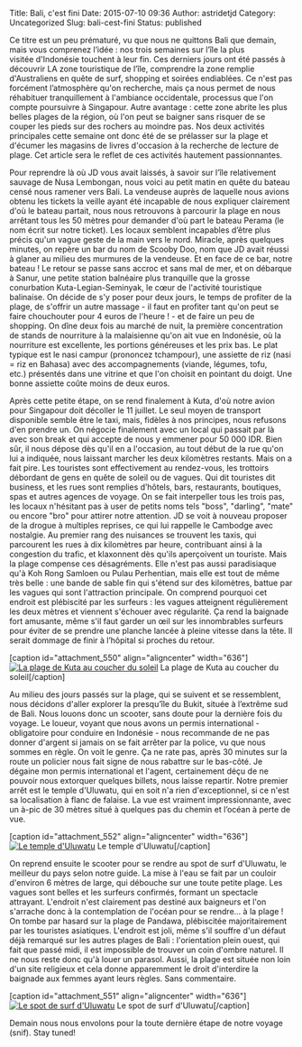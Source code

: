 Title: Bali, c'est fini
Date: 2015-07-10 09:36
Author: astridetjd
Category: Uncategorized
Slug: bali-cest-fini
Status: published

Ce titre est un peu prématuré, vu que nous ne quittons Bali que demain,
mais vous comprenez l’idée : nos trois semaines sur l’île la plus
visitée d'Indonésie touchent à leur fin. Ces derniers jours ont été
passés à découvrir LA zone touristique de l’île, comprendre la zone
remplie d'Australiens en quête de surf, shopping et soirées endiablées.
Ce n'est pas forcément l’atmosphère qu'on recherche, mais ça nous permet
de nous réhabituer tranquillement à l'ambiance occidentale, processus
que l'on compte poursuivre à Singapour. Autre avantage : cette zone
abrite les plus belles plages de la région, où l'on peut se baigner sans
risquer de se couper les pieds sur des rochers au moindre pas. Nos deux
activités principales cette semaine ont donc été de se prélasser sur la
plage et d'écumer les magasins de livres d'occasion à la recherche de
lecture de plage. Cet article sera le reflet de ces activités hautement
passionnantes.

<!--more-->

Pour reprendre là où JD vous avait laissés, à savoir sur l’île
relativement sauvage de Nusa Lembongan, nous voici au petit matin en
quête du bateau censé nous ramener vers Bali. La vendeuse auprès de
laquelle nous avions obtenu les tickets la veille ayant été incapable de
nous expliquer clairement d'où le bateau partait, nous nous retrouvons à
parcourir la plage en nous arrêtant tous les 50 mètres pour demander
d'où part le bateau Perama (le nom écrit sur notre ticket). Les locaux
semblent incapables d’être plus précis qu'un vague geste de la main vers
le nord. Miracle, après quelques minutes, on repère un bar du nom de
Scooby Doo, nom que JD avait réussi à glaner au milieu des murmures de
la vendeuse. Et en face de ce bar, notre bateau ! Le retour se passe
sans accroc et sans mal de mer, et on débarque à Sanur, une petite
station balnéaire plus tranquille que la grosse conurbation
Kuta-Legian-Seminyak, le cœur de l'activité touristique balinaise. On
décide de s'y poser pour deux jours, le temps de profiter de la plage,
de s'offrir un autre massage - il faut en profiter tant qu'on peut se
faire chouchouter pour 4 euros de l'heure ! - et de faire un peu de
shopping. On dîne deux fois au marché de nuit, la première concentration
de stands de nourriture à la malaisienne qu'on ait vue en Indonésie, où
la nourriture est excellente, les portions généreuses et les prix bas.
Le plat typique est le nasi campur (prononcez tchampour), une assiette
de riz (nasi = riz en Bahasa) avec des accompagnements (viande, légumes,
tofu, etc.) présentés dans une vitrine et que l'on choisit en pointant
du doigt. Une bonne assiette coûte moins de deux euros.

Après cette petite étape, on se rend finalement à Kuta, d'où notre avion
pour Singapour doit décoller le 11 juillet. Le seul moyen de transport
disponible semble être le taxi, mais, fidèles à nos principes, nous
refusons d'en prendre un. On négocie finalement avec un local qui
passait par là avec son break et qui accepte de nous y emmener pour 50
000 IDR. Bien sûr, il nous dépose dès qu'il en a l'occasion, au tout
début de la rue qu'on lui a indiquée, nous laissant marcher les deux
kilomètres restants. Mais on a fait pire. Les touristes sont
effectivement au rendez-vous, les trottoirs débordant de gens en quête
de soleil ou de vagues. Qui dit touristes dit business, et les rues sont
remplies d’hôtels, bars, restaurants, boutiques, spas et autres agences
de voyage. On se fait interpeller tous les trois pas, les locaux
n'hésitant pas à user de petits noms tels "boss", "darling", "mate" ou
encore "bro" pour attirer notre attention. JD se voit à nouveau proposer
de la drogue à multiples reprises, ce qui lui rappelle le Cambodge avec
nostalgie. Au premier rang des nuisances se trouvent les taxis, qui
parcourent les rues à dix kilomètres par heure, contribuant ainsi à la
congestion du trafic, et klaxonnent dès qu'ils aperçoivent un
touriste. Mais la plage compense ces désagréments. Elle n'est pas aussi
paradisiaque qu'à Koh Rong Samloen ou Pulau Perhentian, mais elle est
tout de même très belle : une bande de sable fin qui s'étend sur des
kilomètres, battue par les vagues qui sont l'attraction principale. On
comprend pourquoi cet endroit est plébiscité par les surfeurs : les
vagues atteignent régulièrement les deux mètres et viennent s'échouer
avec régularité. Ça rend la baignade fort amusante, même s'il faut
garder un œil sur les innombrables surfeurs pour éviter de se prendre
une planche lancée à pleine vitesse dans la tête. Il serait dommage de
finir à l’hôpital si proches du retour.

[caption id="attachment\_550" align="aligncenter" width="636"][![La
plage de Kuta au coucher du
soleil](https://astridetjdenasie.files.wordpress.com/2015/07/sam_6807.jpg?w=636)](https://astridetjdenasie.files.wordpress.com/2015/07/sam_6807.jpg)
La plage de Kuta au coucher du soleil[/caption]

Au milieu des jours passés sur la plage, qui se suivent et se
ressemblent, nous décidons d'aller explorer la presqu’île du Bukit,
située à l’extrême sud de Bali. Nous louons donc un scooter, sans doute
pour la dernière fois du voyage. Le loueur, voyant que nous avons un
permis international - obligatoire pour conduire en Indonésie - nous
recommande de ne pas donner d'argent si jamais on se fait arrêter par la
police, vu que nous sommes en règle. On voit le genre. Ça ne rate pas,
après 30 minutes sur la route un policier nous fait signe de nous
rabattre sur le bas-côté. Je dégaine mon permis international et
l'agent, certainement déçu de ne pouvoir nous
extorquer quelques billets, nous laisse repartir. Notre premier arrêt
est le temple d'Uluwatu, qui en soit n'a rien d'exceptionnel, si ce
n'est sa localisation à flanc de falaise. La vue est vraiment
impressionnante, avec un à-pic de 30 mètres situé à quelques pas du
chemin et l’océan à perte de vue.

[caption id="attachment\_552" align="aligncenter" width="636"][![Le
temple
d'Uluwatu](https://astridetjdenasie.files.wordpress.com/2015/07/he.jpg?w=636)](https://astridetjdenasie.files.wordpress.com/2015/07/he.jpg)
Le temple d'Uluwatu[/caption]

On reprend ensuite le scooter pour se rendre au spot de surf d'Uluwatu,
le meilleur du pays selon notre guide. La mise à l'eau se fait par un
couloir d'environ 6 mètres de large, qui débouche sur une toute petite
plage. Les vagues sont belles et les surfeurs confirmés, formant un
spectacle attrayant. L'endroit n'est clairement pas destiné aux
baigneurs et l'on s'arrache donc à la contemplation de l'océan pour se
rendre... à la plage ! On tombe par hasard sur la plage de Pandawa,
plébiscitée majoritairement par les touristes asiatiques. L'endroit est
joli, même s'il souffre d'un défaut déjà remarqué sur les autres plages
de Bali : l'orientation plein ouest, qui fait que passé midi, il est
impossible de trouver un coin d'ombre naturel. Il ne nous reste donc
qu'à louer un parasol. Aussi, la plage est située non loin d'un site
religieux et cela donne apparemment le droit d'interdire la baignade aux
femmes ayant leurs règles. Sans commentaire.

[caption id="attachment\_551" align="aligncenter" width="636"][![Le spot
de surf
d'Uluwatu](https://astridetjdenasie.files.wordpress.com/2015/07/dg.jpg?w=636)](https://astridetjdenasie.files.wordpress.com/2015/07/dg.jpg)
Le spot de surf d'Uluwatu[/caption]

Demain nous nous envolons pour la toute dernière étape de notre voyage
(snif). Stay tuned!

